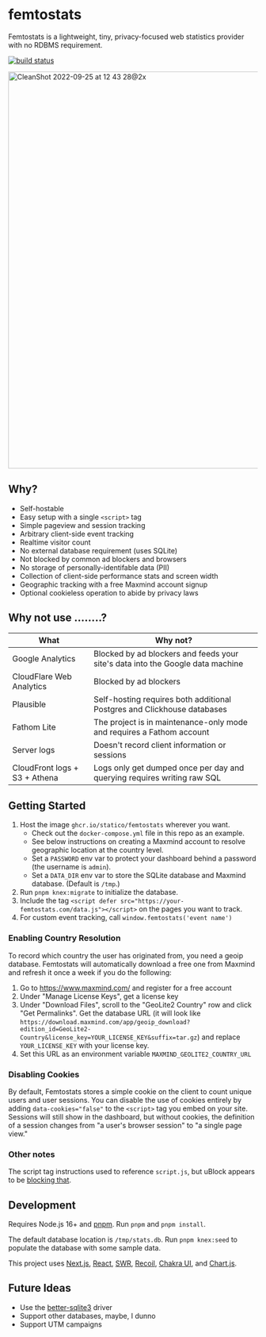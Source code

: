 # femtostats

Femtostats is a lightweight, tiny, privacy-focused web statistics provider with no RDBMS requirement.

[![build status](https://img.shields.io/github/actions/workflow/status/statico/femtostats/build.yml?branch=main&style=flat-square)](https://ghcr.io/statico/femtostats)

<img height="800" alt="CleanShot 2022-09-25 at 12 43 28@2x" src="https://user-images.githubusercontent.com/137158/192162253-11532bc6-9c5b-474b-95d3-f286e7aaa19b.png">

## Why?

- Self-hostable
- Easy setup with a single `<script>` tag
- Simple pageview and session tracking
- Arbitrary client-side event tracking
- Realtime visitor count
- No external database requirement (uses SQLite)
- Not blocked by common ad blockers and browsers
- No storage of personally-identifable data (PII)
- Collection of client-side performance stats and screen width
- Geographic tracking with a free Maxmind account signup
- Optional cookieless operation to abide by privacy laws

## Why not use ........?

| What                          | Why not?                                                                       |
| ----------------------------- | ------------------------------------------------------------------------------ |
| Google Analytics              | Blocked by ad blockers and feeds your site's data into the Google data machine |
| CloudFlare Web Analytics      | Blocked by ad blockers                                                         |
| Plausible                     | Self-hosting requires both additional Postgres and Clickhouse databases        |
| Fathom Lite                   | The project is in maintenance-only mode and requires a Fathom account          |
| Server logs                   | Doesn't record client information or sessions                                  |
| CloudFront logs + S3 + Athena | Logs only get dumped once per day and querying requires writing raw SQL        |

## Getting Started

1. Host the image `ghcr.io/statico/femtostats` wherever you want.
   - Check out the `docker-compose.yml` file in this repo as an example.
   - See below instructions on creating a Maxmind account to resolve geographic location at the country level.
   - Set a `PASSWORD` env var to protect your dashboard behind a password (the username is `admin`).
   - Set a `DATA_DIR` env var to store the SQLite database and Maxmind database. (Default is `/tmp`.)
1. Run `pnpm knex:migrate` to initialize the database.
1. Include the tag `<script defer src="https://your-femtostats.com/data.js"></script>` on the pages you want to track.
1. For custom event tracking, call `window.femtostats('event name')`

### Enabling Country Resolution

To record which country the user has originated from, you need a geoip database. Femtostats will automatically download a free one from Maxmind and refresh it once a week if you do the following:

1. Go to https://www.maxmind.com/ and register for a free account
1. Under "Manage License Keys", get a license key
1. Under "Download Files", scroll to the "GeoLite2 Country" row and click "Get Permalinks". Get the database URL (it will look like `https://download.maxmind.com/app/geoip_download?edition_id=GeoLite2-Country&license_key=YOUR_LICENSE_KEY&suffix=tar.gz`) and replace `YOUR_LICENSE_KEY` with your license key.
1. Set this URL as an environment variable `MAXMIND_GEOLITE2_COUNTRY_URL`

### Disabling Cookies

By default, Femtostats stores a simple cookie on the client to count unique users and user sessions. You can disable the use of cookies entirely by adding `data-cookies="false"` to the `<script>` tag you embed on your site. Sessions will still show in the dashboard, but without cookies, the definition of a session changes from "a user's browser session" to "a single page view."

### Other notes

The script tag instructions used to reference `script.js`, but uBlock appears to be [blocking that](https://github.com/uBlockOrigin/uAssets/blob/927dec7c9c60b6c1701d69ea9f8e5923644dd9dc/filters/privacy.txt#L376).

## Development

Requires Node.js 16+ and [pnpm](https://pnpm.io). Run `pnpm` and `pnpm install`.

The default database location is `/tmp/stats.db`. Run `pnpm knex:seed` to populate the database with some sample data.

This project uses [Next.js](https://nextjs.org/), [React](https://reactjs.org/), [SWR](https://swr.vercel.app/), [Recoil](https://recoiljs.org/), [Chakra UI](https://chakra-ui.com/), and [Chart.js](https://www.chartjs.org/).

## Future Ideas

- Use the [better-sqlite3](https://www.npmjs.com/package/better-sqlite3) driver
- Support other databases, maybe, I dunno
- Support UTM campaigns

